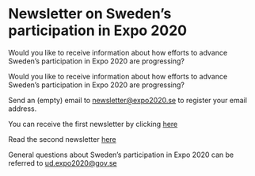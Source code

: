 # Newsletter on Sweden’s participation in Expo 2020

Would you like to receive information about how efforts to advance Sweden’s participation in Expo 2020 are progressing?

Would you like to receive information about how efforts to advance Sweden’s participation in Expo 2020 are progressing?

Send an (empty) email to [newsletter@expo2020.se](mailto:newsletter@expo2020.se) to register your email address.

You can receive the first newsletter by clicking [here](https://mailchi.mp/1ec44fbfd363/join-us-in-co-creation-at-expo-2020-dubai?e=4ea3e76a26)

Read the second newsletter [here](https://mailchi.mp/7d2647233a15/192-countries-will-come-together-to-make-expo-2020-a-once-in-a-lifetime-experience?e=85c4f33df1)

General questions about Sweden’s participation in Expo 2020 can be referred to [ud.expo2020@gov.se](mailto:ud.expo2020@gov.se)
